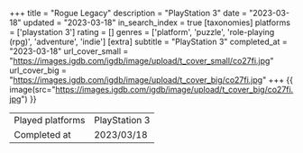 +++
title = "Rogue Legacy"
description = "PlayStation 3"
date = "2023-03-18"
updated = "2023-03-18"
in_search_index = true
[taxonomies]
platforms = ['playstation 3']
rating = []
genres = ['platform', 'puzzle', 'role-playing (rpg)', 'adventure', 'indie']
[extra]
subtitle = "PlayStation 3"
completed_at = "2023-03-18"
url_cover_small = "https://images.igdb.com/igdb/image/upload/t_cover_small/co27fi.jpg"
url_cover_big = "https://images.igdb.com/igdb/image/upload/t_cover_big/co27fi.jpg"
+++
{{ image(src="https://images.igdb.com/igdb/image/upload/t_cover_big/co27fi.jpg") }}

|              |            |
| ------------ | ---------- |
| Played platforms    | PlayStation 3 |
| Completed at | 2023/03/18 |

